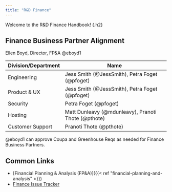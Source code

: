 ```yaml
---
title: "R&D Finance"
---
```


Welcome to the R&D Finance Handbook!
{.h2}

## Finance Business Partner Alignment

Ellen Boyd, Director, FP&A @eboyd1

| Division/Department | Name |
| -------- | ---- |
| Engineering | Jess Smith (@JessSmith), Petra Foget (@pfoget) |
| Product & UX | Jess Smith (@JessSmith), Petra Foget (@pfoget)  |
| Security | Petra Foget (@pfoget) |
| Hosting | Matt Dunleavy (@mdunleavy), Pranoti Thote (@pthote) |
| Customer Support | Pranoti Thote (@pthote)  |

@eboyd1 can approve Coupa and Greenhouse Reqs as needed for Finance Business Partners.

## Common Links

- [Financial Planning & Analysis (FP&A)]({{< ref "financial-planning-and-analysis" >}})
- [Finance Issue Tracker](https://gitlab.com/gitlab-com/finance/issues)
